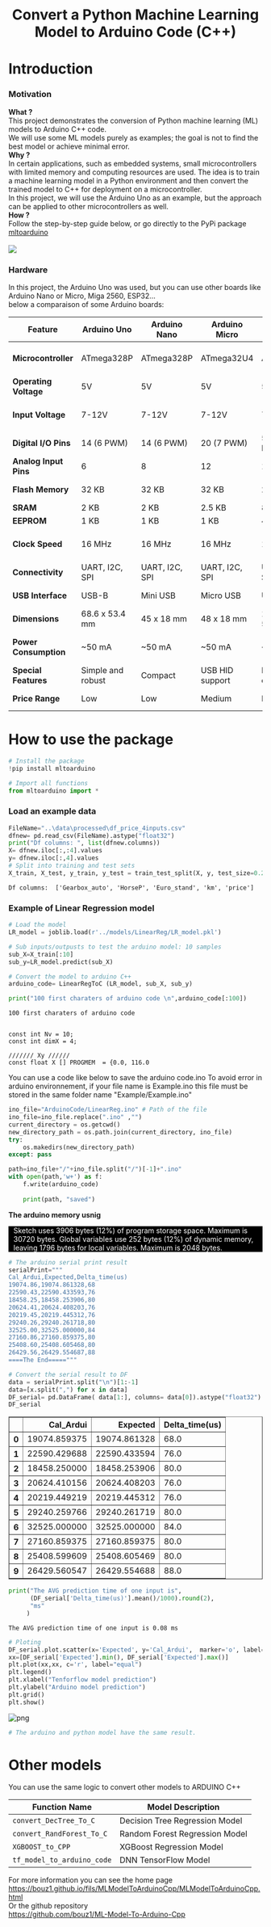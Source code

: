 <h1 style="text-align:center;">
Convert a Python Machine Learning Model to Arduino Code (C++)
</h1>

# Introduction

### Motivation

<b>What ?</b> 
<br>
This project demonstrates the conversion of Python machine learning (ML) models to Arduino C++ code. 
<br>
We will use some ML models purely as examples; the goal is not to find the best model or achieve minimal error. 
<br> 
    <b>Why ?</b> 
<br>
In certain applications, such as embedded systems, small microcontrollers with limited memory and computing resources are used. The idea is to train a machine learning model in a Python environment and then convert the trained model to C++ for deployment on a microcontroller. 
<br>
In this project, we will use the Arduino Uno as an example, but the approach can be applied to other microcontrollers as well. 
<br>
<b>How ?</b> 
<br> 
Follow the step-by-step guide below, or go directly to the PyPi package <a href="https://pypi.org/search/?q=mltoarduino">mltoarduino</a>
<br><br>
<img src = "https://bouz1.github.io/fils/MLModelToArduinoCpp/illustration2.png">   

### Hardware

In this project, the Arduino Uno was used, but you can use other boards like Arduino Nano or Micro, Miga 2560, ESP32... <br> 
below a comparaison of some Arduino boards: 

| Feature                | Arduino Uno        | Arduino Nano       | Arduino Micro      | Arduino Mega 2560   | ESP32                |
|------------------------|--------------------|--------------------|--------------------|----------------------|----------------------|
| **Microcontroller**    | ATmega328P        | ATmega328P         | ATmega32U4         | ATmega2560           | Tensilica Xtensa LX6 |
| **Operating Voltage**  | 5V                | 5V                 | 5V                 | 5V                   | 3.3V                 |
| **Input Voltage**      | 7-12V             | 7-12V              | 7-12V              | 7-12V                | 5V via USB or 7-12V  |
| **Digital I/O Pins**   | 14 (6 PWM)        | 14 (6 PWM)         | 20 (7 PWM)         | 54 (15 PWM)          | 34                   |
| **Analog Input Pins**  | 6                 | 8                  | 12                 | 16                   | 18                   |
| **Flash Memory**       | 32 KB             | 32 KB              | 32 KB              | 256 KB               | Up to 16 MB          |
| **SRAM**               | 2 KB              | 2 KB               | 2.5 KB             | 8 KB                 | 520 KB               |
| **EEPROM**             | 1 KB              | 1 KB               | 1 KB               | 4 KB                 | None                 |
| **Clock Speed**        | 16 MHz            | 16 MHz             | 16 MHz             | 16 MHz               | 240 MHz (dual-core)  |
| **Connectivity**       | UART, I2C, SPI    | UART, I2C, SPI     | UART, I2C, SPI     | UART, I2C, SPI       | Wi-Fi, Bluetooth     |
| **USB Interface**      | USB-B             | Mini USB           | Micro USB          | USB-B                | Micro USB            |
| **Dimensions**         | 68.6 x 53.4 mm    | 45 x 18 mm         | 48 x 18 mm         | 101.52 x 53.3 mm     | 51 x 25.5 mm         |
| **Power Consumption**  | ~50 mA            | ~50 mA             | ~50 mA             | ~70 mA               | Varies (~80-240 mA)  |
| **Special Features**   | Simple and robust | Compact            | USB HID support    | High I/O count       | Wi-Fi and BLE        |
| **Price Range**        | Low               | Low                | Medium             | Medium               | Medium-High          |

# How to use the package


```python
# Install the package 
!pip install mltoarduino
```


```python
# Import all functions 
from mltoarduino import *
```

### Load an example data


```python
FileName="..\data\processed\df_price_4inputs.csv"
dfnew= pd.read_csv(FileName).astype("float32")
print("Df columns: ", list(dfnew.columns))
X= dfnew.iloc[:,:4].values
y= dfnew.iloc[:,4].values
# Split into training and test sets
X_train, X_test, y_train, y_test = train_test_split(X, y, test_size=0.2, random_state=42)
```

    Df columns:  ['Gearbox_auto', 'HorseP', 'Euro_stand', 'km', 'price']
    

### Example of Linear Regression model


```python
# Load the model
LR_model = joblib.load(r'../models/LinearReg/LR_model.pkl')
```


```python
# Sub inputs/outpusts to test the arduino model: 10 samples
sub_X=X_train[:10]
sub_y=LR_model.predict(sub_X)
```


```python
# Convert the model to arduino C++
arduino_code= LinearRegToC (LR_model, sub_X, sub_y)
```


```python
print("100 first charaters of arduino code \n",arduino_code[:100])
```

    100 first charaters of arduino code 
     
    
    const int Nv = 10;
    const int dimX = 4;
    
    /////// Xy ////// 
    const float X [] PROGMEM  = {0.0, 116.0
    

You can use a code like below to save the arduino code.ino 
To avoid error in arduino environnement, if your file name is Example.ino
this file must be stored in the same folder name "Example/Example.ino"


```python
ino_file="ArduinoCode/LinearReg.ino" # Path of the file
ino_file=ino_file.replace(".ino" ,"")
current_directory = os.getcwd()
new_directory_path = os.path.join(current_directory, ino_file)
try:
    os.makedirs(new_directory_path)
except: pass

path=ino_file+"/"+ino_file.split("/")[-1]+".ino"
with open(path,'w+') as f:
    f.write(arduino_code)
    
    print(path, "saved")
```

<b>The arduino memory usnig</b>
<div style="background-color:black; color:white; padding-left:10px;">
Sketch uses 3906 bytes (12%) of program storage space. Maximum is 30720 bytes.
Global variables use 252 bytes (12%) of dynamic memory, leaving 1796 bytes for local variables. Maximum is 2048 bytes.
</div>


```python
# The arduino serial print result 
serialPrint="""
Cal_Ardui,Expected,Delta_time(us)
19074.86,19074.861328,68
22590.43,22590.433593,76
18458.25,18458.253906,80
20624.41,20624.408203,76
20219.45,20219.445312,76
29240.26,29240.261718,80
32525.00,32525.000000,84
27160.86,27160.859375,80
25408.60,25408.605468,80
26429.56,26429.554687,88
====The End====="""
```


```python
# Convert the serial result to DF 
data = serialPrint.split("\n")[1:-1]
data=[x.split(",") for x in data]
DF_serial= pd.DataFrame( data[1:], columns= data[0]).astype("float32")
DF_serial
```




<div>
<style scoped>
    .dataframe tbody tr th:only-of-type {
        vertical-align: middle;
    }

    .dataframe tbody tr th {
        vertical-align: top;
    }

    .dataframe thead th {
        text-align: right;
    }
</style>
<table border="1" class="dataframe">
  <thead>
    <tr style="text-align: right;">
      <th></th>
      <th>Cal_Ardui</th>
      <th>Expected</th>
      <th>Delta_time(us)</th>
    </tr>
  </thead>
  <tbody>
    <tr>
      <th>0</th>
      <td>19074.859375</td>
      <td>19074.861328</td>
      <td>68.0</td>
    </tr>
    <tr>
      <th>1</th>
      <td>22590.429688</td>
      <td>22590.433594</td>
      <td>76.0</td>
    </tr>
    <tr>
      <th>2</th>
      <td>18458.250000</td>
      <td>18458.253906</td>
      <td>80.0</td>
    </tr>
    <tr>
      <th>3</th>
      <td>20624.410156</td>
      <td>20624.408203</td>
      <td>76.0</td>
    </tr>
    <tr>
      <th>4</th>
      <td>20219.449219</td>
      <td>20219.445312</td>
      <td>76.0</td>
    </tr>
    <tr>
      <th>5</th>
      <td>29240.259766</td>
      <td>29240.261719</td>
      <td>80.0</td>
    </tr>
    <tr>
      <th>6</th>
      <td>32525.000000</td>
      <td>32525.000000</td>
      <td>84.0</td>
    </tr>
    <tr>
      <th>7</th>
      <td>27160.859375</td>
      <td>27160.859375</td>
      <td>80.0</td>
    </tr>
    <tr>
      <th>8</th>
      <td>25408.599609</td>
      <td>25408.605469</td>
      <td>80.0</td>
    </tr>
    <tr>
      <th>9</th>
      <td>26429.560547</td>
      <td>26429.554688</td>
      <td>88.0</td>
    </tr>
  </tbody>
</table>
</div>




```python
print("The AVG prediction time of one input is", 
      (DF_serial['Delta_time(us)'].mean()/1000).round(2), 
      "ms"
     ) 
```

    The AVG prediction time of one input is 0.08 ms
    


```python
# Ploting 
DF_serial.plot.scatter(x='Expected', y='Cal_Ardui',  marker='o', label="Arduino calculation")
xx=[DF_serial['Expected'].min(), DF_serial['Expected'].max()]
plt.plot(xx,xx, c='r', label="equal")
plt.legend()
plt.xlabel("Tenforflow model prediction")
plt.ylabel("Arduino model prediction")
plt.grid()
plt.show()
```


    
![png](https://bouz1.github.io/fils/MLModelToArduinoCpp/READMEFILS/README1/imgs/output_23_0.png)
    



```python
# The arduino and python model have the same result.
```

# Other models

You can use the same logic to convert other models to ARDUINO C++

| Function Name                   | Model Description                       |
|----------------------------------|-----------------------------------------|
| `convert_DecTree_To_C`           | Decision Tree Regression Model          |
| `convert_RandForest_To_C`        | Random Forest Regression Model          |
| `XGBOOST_to_CPP`                 | XGBoost Regression Model                |
| `tf_model_to_arduino_code`       | DNN TensorFlow Model                    |

For more information you can see the home page <br>
https://bouz1.github.io/fils/MLModelToArduinoCpp/MLModelToArduinoCpp.html
<br>
Or the github repository <br>
https://github.com/bouz1/ML-Model-To-Arduino-Cpp

